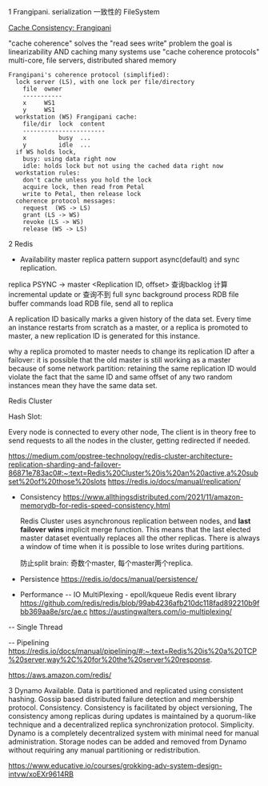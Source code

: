 1 Frangipani. serialization 一致性的 FileSystem

[Cache Consistency: Frangipani](https://pdos.csail.mit.edu/6.824/notes/l-frangipani.txt)

"cache coherence" solves the "read sees write" problem
  the goal is linearizability AND caching
  many systems use "cache coherence protocols"
    multi-core, file servers, distributed shared memory

```
Frangipani's coherence protocol (simplified):
  lock server (LS), with one lock per file/directory
    file  owner
    -----------
​    x     WS1
​    y     WS1
  workstation (WS) Frangipani cache:
    file/dir  lock  content
    -----------------------
​    x         busy  ...
​    y         idle  ...
  if WS holds lock,
​    busy: using data right now
​    idle: holds lock but not using the cached data right now
  workstation rules:
​    don't cache unless you hold the lock
​    acquire lock, then read from Petal
​    write to Petal, then release lock
  coherence protocol messages:
​    request  (WS -> LS)
​    grant (LS -> WS)
​    revoke (LS -> WS)
​    release (WS -> LS)
```



2 Redis

- Availability
master replica pattern
support async(default) and sync replication.

replica PSYNC -> master <Replication ID, offset>
   查询backlog
   计算incremental update
   or 查询不到 full sync
      background process RDB file
      buffer commands
      load RDB file, send all to replica

A replication ID basically marks a given history of the data set. Every time an instance restarts from scratch as a master, or a replica is promoted to master, a new replication ID is generated for this instance.

why a replica promoted to master needs to change its replication ID after a failover: it is possible that the old master is still working as a master because of some network partition: retaining the same replication ID would violate the fact that the same ID and same offset of any two random instances mean they have the same data set.



Redis Cluster 

Hash Slot: 

Every node is connected to every other node, The client is in theory free to send requests to all the nodes in the cluster, getting redirected if needed.

https://medium.com/opstree-technology/redis-cluster-architecture-replication-sharding-and-failover-86871e783ac0#:~:text=Redis%20Cluster%20is%20an%20active,a%20subset%20of%20those%20slots
https://redis.io/docs/manual/replication/

- Consistency
  https://www.allthingsdistributed.com/2021/11/amazon-memorydb-for-redis-speed-consistency.html

  Redis Cluster uses asynchronous replication between nodes, and **last failover wins** implicit merge function. This means that the last elected master dataset eventually replaces all the other replicas. There is always a window of time when it is possible to lose writes during partitions. 

  防止split brain: 奇数个master, 每个master两个replica.

- Persistence
https://redis.io/docs/manual/persistence/

- Performance
-- IO MultiPlexing - epoll/kqueue
Redis event library https://github.com/redis/redis/blob/99ab4236afb210dc118fad892210b9fbb369aa8e/src/ae.c
https://austingwalters.com/io-multiplexing/

-- Single Thread

-- Pipelining
https://redis.io/docs/manual/pipelining/#:~:text=Redis%20is%20a%20TCP%20server,way%2C%20for%20the%20server%20response.

https://aws.amazon.com/redis/

3 Dynamo
Available. Data is partitioned and replicated using consistent hashing. Gossip based distributed failure detection and membership protocol.
Consistency. Consistency is facilitated by object versioning, The consistency among replicas during updates is maintained by a quorum-like technique and a decentralized replica synchronization protocol.
Simplicity. Dynamo is a completely decentralized system with minimal need for manual administration. Storage nodes can be added and removed from Dynamo without requiring any manual partitioning or redistribution.

https://www.educative.io/courses/grokking-adv-system-design-intvw/xoEXr9614RB
